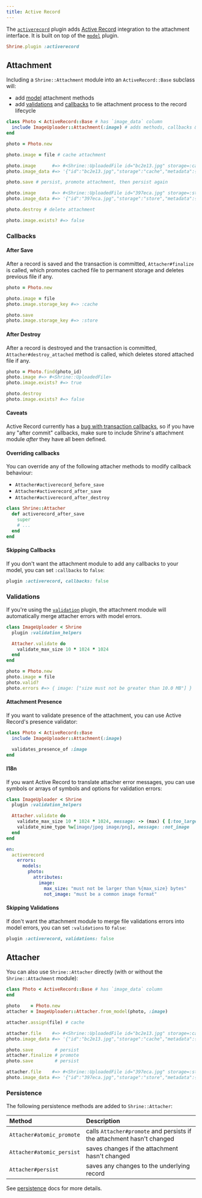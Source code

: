 ```yaml
---
title: Active Record
---
```


The [`activerecord`][activerecord] plugin adds [Active Record] integration to
the attachment interface. It is built on top of the [`model`][model] plugin.

```rb
Shrine.plugin :activerecord
```

## Attachment

Including a `Shrine::Attachment` module into an `ActiveRecord::Base` subclass
will:

* add [model] attachment methods
* add [validations](#validations) and [callbacks](#callbacks) to tie attachment
  process to the record lifecycle

```rb
class Photo < ActiveRecord::Base # has `image_data` column
  include ImageUploader::Attachment(:image) # adds methods, callbacks & validations
end
```
```rb
photo = Photo.new

photo.image = file # cache attachment

photo.image      #=> #<Shrine::UploadedFile id="bc2e13.jpg" storage=:cache ...>
photo.image_data #=> '{"id":"bc2e13.jpg","storage":"cache","metadata":{...}}'

photo.save # persist, promote attachment, then persist again

photo.image      #=> #<Shrine::UploadedFile id="397eca.jpg" storage=:store ...>
photo.image_data #=> '{"id":"397eca.jpg","storage":"store","metadata":{...}}'

photo.destroy # delete attachment

photo.image.exists? #=> false
```

### Callbacks

#### After Save

After a record is saved and the transaction is committed, `Attacher#finalize`
is called, which promotes cached file to permanent storage and deletes previous
file if any.

```rb
photo = Photo.new

photo.image = file
photo.image.storage_key #=> :cache

photo.save
photo.image.storage_key #=> :store
```

#### After Destroy

After a record is destroyed and the transaction is committed,
`Attacher#destroy_attached` method is called, which deletes stored attached
file if any.

```rb
photo = Photo.find(photo_id)
photo.image #=> #<Shrine::UploadedFile>
photo.image.exists? #=> true

photo.destroy
photo.image.exists? #=> false
```

#### Caveats

Active Record currently has a [bug with transaction callbacks], so if you have
any "after commit" callbacks, make sure to include Shrine's attachment module
*after* they have all been defined.

#### Overriding callbacks

You can override any of the following attacher methods to modify callback
behaviour:

* `Attacher#activerecord_before_save`
* `Attacher#activerecord_after_save`
* `Attacher#activerecord_after_destroy`

```rb
class Shrine::Attacher
  def activerecord_after_save
    super
    # ...
  end
end
```

#### Skipping Callbacks

If you don't want the attachment module to add any callbacks to your model, you
can set `:callbacks` to `false`:

```rb
plugin :activerecord, callbacks: false
```

### Validations

If you're using the [`validation`][validation] plugin, the attachment module
will automatically merge attacher errors with model errors.

```rb
class ImageUploader < Shrine
  plugin :validation_helpers

  Attacher.validate do
    validate_max_size 10 * 1024 * 1024
  end
end
```
```rb
photo = Photo.new
photo.image = file
photo.valid?
photo.errors #=> { image: ["size must not be greater than 10.0 MB"] }
```

#### Attachment Presence

If you want to validate presence of the attachment, you can use Active Record's
presence validator:

```rb
class Photo < ActiveRecord::Base
  include ImageUploader::Attachment(:image)

  validates_presence_of :image
end
```

#### I18n

If you want Active Record to translate attacher error messages, you can use
symbols or arrays of symbols and options for validation errors:

```rb
class ImageUploader < Shrine
  plugin :validation_helpers

  Attacher.validate do
    validate_max_size 10 * 1024 * 1024, message: -> (max) { [:too_large, max: max] }
    validate_mime_type %w[image/jpeg image/png], message: :not_image
  end
end
```
```yml
en:
  activerecord
    errors:
      models:
        photo:
          attributes:
            image:
              max_size: "must not be larger than %{max_size} bytes"
              not_image: "must be a common image format"
```

#### Skipping Validations

If don't want the attachment module to merge file validations errors into
model errors, you can set `:validations` to `false`:

```rb
plugin :activerecord, validations: false
```

## Attacher

You can also use `Shrine::Attacher` directly (with or without the
`Shrine::Attachment` module):

```rb
class Photo < ActiveRecord::Base # has `image_data` column
end
```
```rb
photo    = Photo.new
attacher = ImageUploader::Attacher.from_model(photo, :image)

attacher.assign(file) # cache

attacher.file    #=> #<Shrine::UploadedFile id="bc2e13.jpg" storage=:cache ...>
photo.image_data #=> '{"id":"bc2e13.jpg","storage":"cache","metadata":{...}}'

photo.save        # persist
attacher.finalize # promote
photo.save        # persist

attacher.file    #=> #<Shrine::UploadedFile id="397eca.jpg" storage=:store ...>
photo.image_data #=> '{"id":"397eca.jpg","storage":"store","metadata":{...}}'
```

### Persistence

The following persistence methods are added to `Shrine::Attacher`:

| Method                    | Description                                                            |
| :-----                    | :----------                                                            |
| `Attacher#atomic_promote` | calls `Attacher#promote` and persists if the attachment hasn't changed |
| `Attacher#atomic_persist` | saves changes if the attachment hasn't changed                         |
| `Attacher#persist`        | saves any changes to the underlying record                             |

See [persistence] docs for more details.

[activerecord]: https://github.com/shrinerb/shrine/blob/master/lib/shrine/plugins/activerecord.rb
[Active Record]: https://guides.rubyonrails.org/active_record_basics.html
[model]: https://shrinerb.com/docs/plugins/model
[callbacks]: https://guides.rubyonrails.org/active_record_callbacks.html
[bug with transaction callbacks]: https://github.com/rails/rails/issues/14493
[validation]: https://shrinerb.com/docs/plugins/validation
[persistence]: https://shrinerb.com/docs/plugins/persistence
